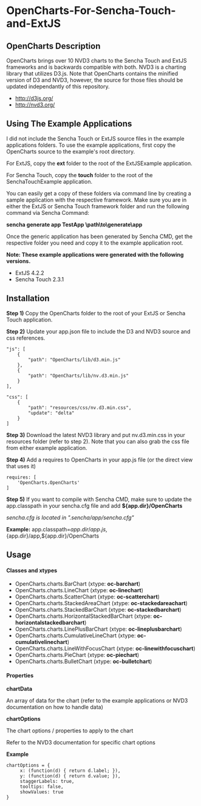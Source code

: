 OpenCharts-For-Sencha-Touch-and-ExtJS
=====================================

## OpenCharts Description

OpenCharts brings over 10 NVD3 charts to the Sencha Touch and ExtJS frameworks and is backwards compatible with both. NVD3 is a charting library that utilizes D3.js. Note that OpenCharts contains the minified version of D3 and NVD3, however, the source for those files should be updated independantly of this repository.

- http://d3js.org/
- http://nvd3.org/

## Using The Example Applications

I did not include the Sencha Touch or ExtJS source files in the example applications folders. To use the example applications, first copy the OpenCharts source to the example's root directory.

For ExtJS, copy the **ext** folder to the root of the ExtJSExample application.

For Sencha Touch, copy the **touch** folder to the root of the SenchaTouchExample application.

You can easily get a copy of these folders via command line by creating a sample application with the respective framework. Make sure you are in either the ExtJS or Sencha Touch framework folder and run the following command via Sencha Command:

**sencha generate app TestApp \path\to\generate\app**

Once the generic application has been generated by Sencha CMD, get the respective folder you need and copy it to the example application root.

**Note: These example applications were generated with the following versions.**

- ExtJS 4.2.2
- Sencha Touch 2.3.1

## Installation

**Step 1)** Copy the OpenCharts folder to the root of your ExtJS or Sencha Touch application.

**Step 2)** Update your app.json file to include the D3 and NVD3 source and css references.

    "js": [
        {
            "path": "OpenCharts/lib/d3.min.js"
        },
        {
            "path": "OpenCharts/lib/nv.d3.min.js"
        }
    ],

    "css": [
        {
            "path": "resources/css/nv.d3.min.css",
            "update": "delta"
        }
    ]

**Step 3)** Download the latest NVD3 library and put nv.d3.min.css in your resources folder (refer to step 2). Note that you can also grab the css file from either example application.

**Step 4)** Add a requires to OpenCharts in your app.js file (or the direct view that uses it)

    requires: [
        'OpenCharts.OpenCharts'
    ]

**Step 5)** If you want to compile with Sencha CMD, make sure to update the app.classpath in your sencha.cfg file and add **${app.dir}/OpenCharts**

*sencha.cfg is located in ".sencha/app/sencha.cfg"*

**Example:** app.classpath=${app.dir}/app.js,${app.dir}/app,${app.dir}/OpenCharts

## Usage

#### Classes and xtypes

- OpenCharts.charts.BarChart (xtype: **oc-barchart**)
- OpenCharts.charts.LineChart (xtype: **oc-linechart**)
- OpenCharts.charts.ScatterChart (xtype: **oc-scatterchart**)
- OpenCharts.charts.StackedAreaChart (xtype: **oc-stackedareachart**)
- OpenCharts.charts.StackedBarChart (xtype: **oc-stackedbarchart**)
- OpenCharts.charts.HorizontalStackedBarChart (xtype: **oc-horizontalstackedbarchart**)
- OpenCharts.charts.LinePlusBarChart (xtype: **oc-lineplusbarchart**)
- OpenCharts.charts.CumulativeLineChart (xtype: **oc-cumulativelinechart**)
- OpenCharts.charts.LineWithFocusChart (xtype: **oc-linewithfocuschart**)
- OpenCharts.charts.PieChart (xtype: **oc-piechart**)
- OpenCharts.charts.BulletChart (xtype: **oc-bulletchart**)

#### Properties

**chartData**

An array of data for the chart (refer to the example applications or NVD3 documentation on how to handle data)

**chartOptions**

The chart options / properties to apply to the chart

Refer to the NVD3 documentation for specific chart options

**Example**

    chartOptions = {
         x: (function(d) { return d.label; }),
         y: (function(d) { return d.value; }),
         staggerLabels: true,
         tooltips: false,
         showValues: true
    }